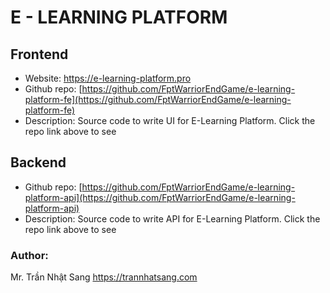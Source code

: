 # E - LEARNING PLATFORM

## Frontend
+ Website: https://e-learning-platform.pro
+ Github repo: [https://github.com/FptWarriorEndGame/e-learning-platform-fe](https://github.com/FptWarriorEndGame/e-learning-platform-fe)
+ Description: Source code to write UI for E-Learning Platform. Click the repo link above to see

## Backend 
+ Github repo: [https://github.com/FptWarriorEndGame/e-learning-platform-api](https://github.com/FptWarriorEndGame/e-learning-platform-api)
+ Description: Source code to write API for E-Learning Platform. Click the repo link above to see

### Author:
Mr. Trần Nhật Sang
https://trannhatsang.com 
